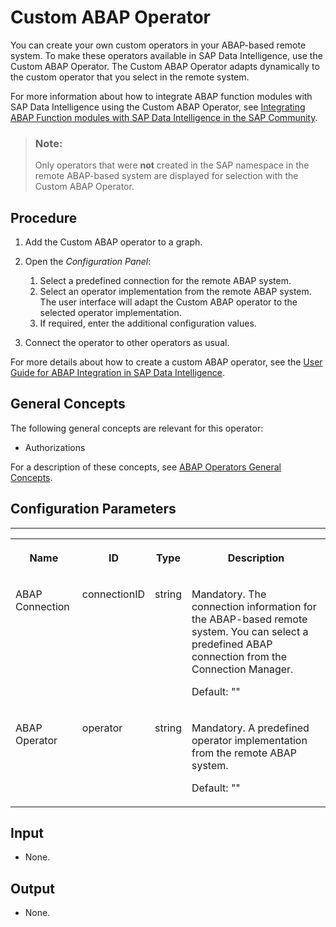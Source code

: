 <!-- loiobd79a318d07b4dceb57f1f1a847aab93 -->

# Custom ABAP Operator

You can create your own custom operators in your ABAP-based remote system. To make these operators available in SAP Data Intelligence, use the Custom ABAP Operator. The Custom ABAP Operator adapts dynamically to the custom operator that you select in the remote system.



For more information about how to integrate ABAP function modules with SAP Data Intelligence using the Custom ABAP Operator, see [Integrating ABAP Function modules with SAP Data Intelligence in the SAP Community](https://blogs.sap.com/2021/06/01/integrating-abap-function-modules-with-sap-data-intelligence/).

> ### Note:  
> Only operators that were **not** created in the SAP namespace in the remote ABAP-based system are displayed for selection with the Custom ABAP Operator.



<a name="loiobd79a318d07b4dceb57f1f1a847aab93__section_yph_fhd_fjb"/>

## Procedure

1.  Add the Custom ABAP operator to a graph.
2.  Open the *Configuration Panel*:
    1.  Select a predefined connection for the remote ABAP system.
    2.  Select an operator implementation from the remote ABAP system. The user interface will adapt the Custom ABAP operator to the selected operator implementation.
    3.  If required, enter the additional configuration values.

3.  Connect the operator to other operators as usual.

For more details about how to create a custom ABAP operator, see the [User Guide for ABAP Integration in SAP Data Intelligence](https://help.sap.com/viewer/1c4ff4486dd04e47b32fe406111bfee8/3.0.latest/en-US/761715f7f2524b52a4e6c0708160dc5d.html).



<a name="loiobd79a318d07b4dceb57f1f1a847aab93__section_szc_kpv_zkb"/>

## General Concepts

The following general concepts are relevant for this operator:

-   Authorizations


For a description of these concepts, see [ABAP Operators General Concepts](abap-operators-general-concepts-bde149c.md).



## Configuration Parameters

****


<table>
<tr>
<th valign="top">

Name

</th>
<th valign="top">

ID

</th>
<th valign="top">

Type

</th>
<th valign="top">

Description

</th>
</tr>
<tr>
<td valign="top">

ABAP Connection

</td>
<td valign="top">

connectionID

</td>
<td valign="top">

string

</td>
<td valign="top">

Mandatory. The connection information for the ABAP-based remote system. You can select a predefined ABAP connection from the Connection Manager.

Default: ""

</td>
</tr>
<tr>
<td valign="top">

ABAP Operator

</td>
<td valign="top">

operator

</td>
<td valign="top">

string

</td>
<td valign="top">

Mandatory. A predefined operator implementation from the remote ABAP system.

Default: ""

</td>
</tr>
</table>



<a name="loiobd79a318d07b4dceb57f1f1a847aab93__section_ghh_dhd_fjb"/>

## Input

-   None.




<a name="loiobd79a318d07b4dceb57f1f1a847aab93__section_qqr_2hd_fjb"/>

## Output

-   None.



